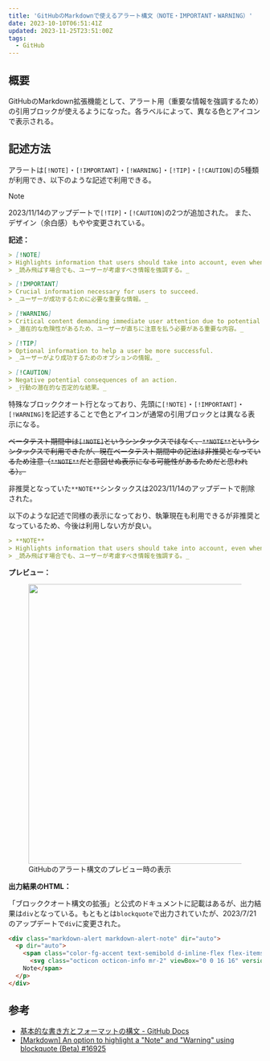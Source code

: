 ```yaml
---
title: 'GitHubのMarkdownで使えるアラート構文（NOTE・IMPORTANT・WARNING）'
date: 2023-10-10T06:51:41Z
updated: 2023-11-25T23:51:00Z
tags:
  - GitHub
---
```


## 概要

GitHubのMarkdown拡張機能として、アラート用（重要な情報を強調するため）の引用ブロックが使えるようになった。各ラベルによって、異なる色とアイコンで表示される。

## 記述方法

アラートは`[!NOTE]`・`[!IMPORTANT]`・`[!WARNING]`・`[!TIP]`・`[!CAUTION]`の5種類が利用でき、以下のような記述で利用できる。

<!-- textlint-disable -->

> [!NOTE]
> 2023/11/14のアップデートで`[!TIP]`・`[!CAUTION]`の2つが追加された。
> また、デザイン（余白感）もやや変更されている。

<!-- textlint-enable -->

**記述：**

```md
> [!NOTE]
> Highlights information that users should take into account, even when skimming.
> _読み飛ばす場合でも、ユーザーが考慮すべき情報を強調する。_

> [!IMPORTANT]
> Crucial information necessary for users to succeed.
> _ユーザーが成功するために必要な重要な情報。_

> [!WARNING]
> Critical content demanding immediate user attention due to potential risks.
> _潜在的な危険性があるため、ユーザーが直ちに注意を払う必要がある重要な内容。_

> [!TIP]
> Optional information to help a user be more successful.
> _ユーザーがより成功するためのオプションの情報。_

> [!CAUTION]
> Negative potential consequences of an action.
> _行動の潜在的な否定的な結果。_
```

特殊なブロッククオート行となっており、先頭に`[!NOTE]`・`[!IMPORTANT]`・`[!WARNING]`を記述することで色とアイコンが通常の引用ブロックとは異なる表示になる。

<del datetime="2023-11-25T23:00:00Z">ベータテスト期間中は`[!NOTE]`というシンタックスではなく、`**NOTE**`というシンタックスで利用できたが、現在ベータテスト期間中の記法は非推奨となっているため注意（`**NOTE**`だと意図せぬ表示になる可能性があるためだと思われる）。</del>

非推奨となっていた`**NOTE**`シンタックスは2023/11/14のアップデートで削除された。

以下のような記述で同様の表示になっており、執筆現在も利用できるが非推奨となっているため、今後は利用しない方が良い。

```md
> **NOTE**
> Highlights information that users should take into account, even when skimming.
> _読み飛ばす場合でも、ユーザーが考慮すべき情報を強調する。_
```

**プレビュー：**

<figure>
  <img src="https://github.com/hiro0218/article/assets/3617124/38584e62-4e49-4c8a-8306-f189c5056716" width="694" height="557" alt="" />
  <figcaption>GitHubのアラート構文のプレビュー時の表示</figcaption>
</figure>

**出力結果のHTML：**

「ブロッククオート構文の拡張」と公式のドキュメントに記載はあるが、出力結果は`div`となっている。もともとは`blockquote`で出力されていたが、2023/7/21のアップデートで`div`に変更された。

<!-- prettier-ignore -->
```html
<div class="markdown-alert markdown-alert-note" dir="auto">
  <p dir="auto">
    <span class="color-fg-accent text-semibold d-inline-flex flex-items-center mb-1">
      <svg class="octicon octicon-info mr-2" viewBox="0 0 16 16" version="1.1" width="16" height="16" aria-hidden="true"><path d="M0 8a8 8 0 1 1 16 0A8 8 0 0 1 0 8Zm8-6.5a6.5 6.5 0 1 0 0 13 6.5 6.5 0 0 0 0-13ZM6.5 7.75A.75.75 0 0 1 7.25 7h1a.75.75 0 0 1 .75.75v2.75h.25a.75.75 0 0 1 0 1.5h-2a.75.75 0 0 1 0-1.5h.25v-2h-.25a.75.75 0 0 1-.75-.75ZM8 6a1 1 0 1 1 0-2 1 1 0 0 1 0 2Z"></path></svg>
    Note</span>
  </p>
</div>
```

## 参考

- [基本的な書き方とフォーマットの構文 - GitHub Docs](https://docs.github.com/ja/get-started/writing-on-github/getting-started-with-writing-and-formatting-on-github/basic-writing-and-formatting-syntax#alerts)
- [[Markdown] An option to highlight a "Note" and "Warning" using blockquote (Beta) #16925](https://github.com/orgs/community/discussions/16925)
